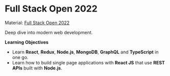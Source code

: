 # Full Stack Open 2022

Material: <a href="https://fullstackopen.com/en/" target="_blank">Full Stack Open 2022</a>

Deep dive into modern web development.

**Learning Objectives**

- Learn **React**, **Redux**, **Node.js**, **MongoDB**, **GraphQL** and **TypeScript** in one go.
- Learn how  to build single page applications with **React JS** that use **REST APIs** built with **Node.js**.
